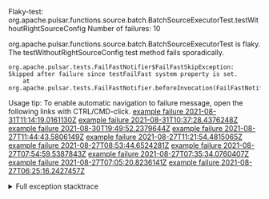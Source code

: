         
Flaky-test: org.apache.pulsar.functions.source.batch.BatchSourceExecutorTest.testWithoutRightSourceConfig
Number of failures: 10

org.apache.pulsar.functions.source.batch.BatchSourceExecutorTest is flaky. The testWithoutRightSourceConfig test method fails sporadically.

```
org.apache.pulsar.tests.FailFastNotifier$FailFastSkipException: Skipped after failure since testFailFast system property is set.
	at org.apache.pulsar.tests.FailFastNotifier.beforeInvocation(FailFastNotifier.java:88)

```

Usage tip: To enable automatic navigation to failure message, open the following links with CTRL/CMD-click.
[example failure 2021-08-31T11:14:19.0161130Z](https://github.com/apache/pulsar/runs/3472022291?check_suite_focus=true#step:8:5226)
[example failure 2021-08-31T10:37:28.4376248Z](https://github.com/apache/pulsar/runs/3471561077?check_suite_focus=true#step:8:8508)
[example failure 2021-08-30T19:49:52.2379644Z](https://github.com/apache/pulsar/runs/3465551686?check_suite_focus=true#step:8:6873)
[example failure 2021-08-27T11:44:43.5806149Z](https://github.com/apache/pulsar/runs/3442570175?check_suite_focus=true#step:8:8502)
[example failure 2021-08-27T11:21:54.4815065Z](https://github.com/apache/pulsar/runs/3442396885?check_suite_focus=true#step:8:6905)
[example failure 2021-08-27T08:53:44.6524281Z](https://github.com/apache/pulsar/runs/3441276090?check_suite_focus=true#step:8:5228)
[example failure 2021-08-27T07:54:59.5387843Z](https://github.com/apache/pulsar/runs/3440706428?check_suite_focus=true#step:8:10635)
[example failure 2021-08-27T07:35:34.0760407Z](https://github.com/apache/pulsar/runs/3440706428?check_suite_focus=true#step:8:5216)
[example failure 2021-08-27T07:05:20.8236141Z](https://github.com/apache/pulsar/runs/3440456735?check_suite_focus=true#step:8:6852)
[example failure 2021-08-27T06:25:16.2427457Z](https://github.com/apache/pulsar/runs/3440270116?check_suite_focus=true#step:8:5234)


<details>
<summary>Full exception stacktrace</summary>
<code><pre>
org.apache.pulsar.tests.FailFastNotifier$FailFastSkipException: Skipped after failure since testFailFast system property is set.
	at org.apache.pulsar.tests.FailFastNotifier.beforeInvocation(FailFastNotifier.java:88)

</pre></code>
</details>

